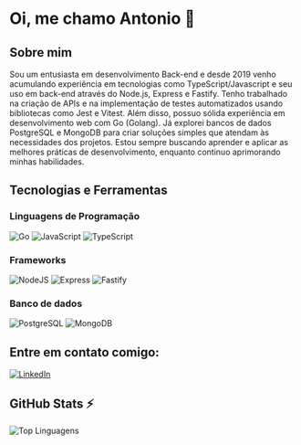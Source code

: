# Oi, me chamo Antonio 👋

## Sobre mim

Sou um entusiasta em desenvolvimento Back-end e desde 2019 venho acumulando experiência em tecnologias como TypeScript/Javascript e seu uso em back-end através do Node.js, Express e Fastify. Tenho trabalhado na criação de APIs e na implementação de testes automatizados usando bibliotecas como Jest e Vitest. Além disso, possuo sólida experiência em desenvolvimento web com Go (Golang). Já explorei bancos de dados PostgreSQL e MongoDB para criar soluções simples que atendam às necessidades dos projetos. Estou sempre buscando aprender e aplicar as melhores práticas de desenvolvimento, enquanto continuo aprimorando minhas habilidades.

## Tecnologias e Ferramentas

### Linguagens de Programação

![Go](https://img.shields.io/badge/go-%2300ADD8.svg?style=for-the-badge&logo=go&logoColor=white)
![JavaScript](https://img.shields.io/badge/javascript-%23323330.svg?style=for-the-badge&logo=javascript&logoColor=%23F7DF1E)
![TypeScript](https://img.shields.io/badge/typescript-%231572B6.svg?style=for-the-badge&logo=typescript&logoColor=white)

### Frameworks

![NodeJS](https://img.shields.io/badge/node.js-6DA55F?style=for-the-badge&logo=node.js&logoColor=white)
![Express](https://img.shields.io/badge/Express.js-404D59?style=for-the-badge)
![Fastify](https://camo.githubusercontent.com/3923a37583bf8b9a81fabab80bcdc42a2db89566c6cdffa4bbfc53186a5bbeab/68747470733a2f2f696d672e736869656c64732e696f2f7374617469632f76313f7374796c653d666f722d7468652d6261646765266d6573736167653d4661737469667926636f6c6f723d303030303030266c6f676f3d46617374696679266c6f676f436f6c6f723d464646464646266c6162656c3d)

### Banco de dados

![PostgreSQL](https://img.shields.io/badge/PostgreSQL-316192?style=for-the-badge&logo=postgresql&logoColor=white)
![MongoDB](https://img.shields.io/badge/MongoDB-4EA94B?style=for-the-badge&logo=mongodb&logoColor=white)


## Entre em contato comigo:

[![LinkedIn](https://img.shields.io/badge/LinkedIn-0077B5?style=for-the-badge&logo=linkedin&logoColor=white)](https://www.linkedin.com/in/antonio-naraujo/)


## GitHub Stats ⚡
![Top Linguagens](https://github-readme-stats.vercel.app/api/top-langs/?username=Bruskym&custom_title=Linguagens%20%mais%20%utilizadas&theme=tokyonight&hide=EJS,html,css)

